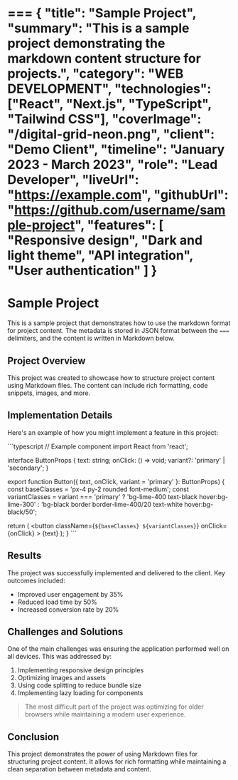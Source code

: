 ===
{
  "title": "Sample Project",
  "summary": "This is a sample project demonstrating the markdown content structure for projects.",
  "category": "WEB DEVELOPMENT",
  "technologies": ["React", "Next.js", "TypeScript", "Tailwind CSS"],
  "coverImage": "/digital-grid-neon.png",
  "client": "Demo Client",
  "timeline": "January 2023 - March 2023",
  "role": "Lead Developer",
  "liveUrl": "https://example.com",
  "githubUrl": "https://github.com/username/sample-project",
  "features": [
    "Responsive design",
    "Dark and light theme",
    "API integration",
    "User authentication"
  ]
}
===

# Sample Project

This is a sample project that demonstrates how to use the markdown format for project content. The metadata is stored in JSON format between the `===` delimiters, and the content is written in Markdown below.

## Project Overview

This project was created to showcase how to structure project content using Markdown files. The content can include rich formatting, code snippets, images, and more.

## Implementation Details

Here's an example of how you might implement a feature in this project:

\`\`\`typescript
// Example component
import React from 'react';

interface ButtonProps {
  text: string;
  onClick: () => void;
  variant?: 'primary' | 'secondary';
}

export function Button({ text, onClick, variant = 'primary' }: ButtonProps) {
  const baseClasses = 'px-4 py-2 rounded font-medium';
  const variantClasses = variant === 'primary' 
    ? 'bg-lime-400 text-black hover:bg-lime-300' 
    : 'bg-black border border-lime-400/20 text-white hover:bg-black/50';
  
  return (
    <button 
      className={`${baseClasses} ${variantClasses}`}
      onClick={onClick}
    >
      {text}
    </button>
  );
}
\`\`\`

## Results

The project was successfully implemented and delivered to the client. Key outcomes included:

- Improved user engagement by 35%
- Reduced load time by 50%
- Increased conversion rate by 20%

## Challenges and Solutions

One of the main challenges was ensuring the application performed well on all devices. This was addressed by:

1. Implementing responsive design principles
2. Optimizing images and assets
3. Using code splitting to reduce bundle size
4. Implementing lazy loading for components

> The most difficult part of the project was optimizing for older browsers while maintaining a modern user experience.

## Conclusion

This project demonstrates the power of using Markdown files for structuring project content. It allows for rich formatting while maintaining a clean separation between metadata and content.
